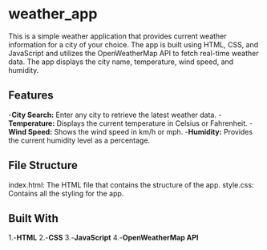 # weather_app
This is a simple weather application that provides current weather information for a city of your choice. The app is built using HTML, CSS, and JavaScript and utilizes the OpenWeatherMap API to fetch real-time weather data. The app displays the city name, temperature, wind speed, and humidity.

## Features
-**City Search:** Enter any city to retrieve the latest weather data.
-**Temperature:** Displays the current temperature in Celsius or Fahrenheit.
-**Wind Speed:** Shows the wind speed in km/h or mph.
-**Humidity:** Provides the current humidity level as a percentage.

## File Structure
index.html: The HTML file that contains the structure of the app.
style.css: Contains all the styling for the app.

## Built With
1.-**HTML**
2.-**CSS**
3.-**JavaScript**
4.-**OpenWeatherMap API**
